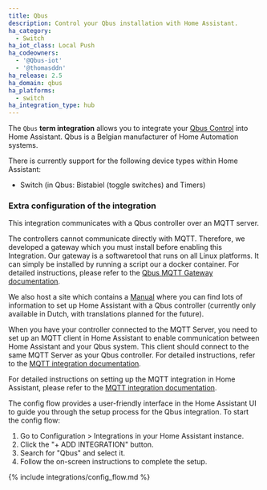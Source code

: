 ```yaml
---
title: Qbus
description: Control your Qbus installation with Home Assistant.
ha_category:
  - Switch
ha_iot_class: Local Push
ha_codeowners:
  - '@Qbus-iot'
  - '@thomasddn'
ha_release: 2.5
ha_domain: qbus
ha_platforms:
  - switch
ha_integration_type: hub
---
```


The `Qbus` **term integration** allows you to integrate your [Qbus Control](https://www.qbus.be) into Home Assistant. Qbus is a Belgian manufacturer of Home Automation systems.

There is currently support for the following device types within Home Assistant:

- Switch (in Qbus: Bistabiel (toggle switches) and Timers)

### Extra configuration of the integration

This integration communicates with a Qbus controller over an MQTT server.

The controllers cannot communicate directly with MQTT. Therefore, we developed a gateway which you must install before enabling this Integration. Our gateway is a softwaretool that runs on all Linux platforms. It can simply be installed by running a script our a docker container. For detailed instructions, please refer to the [Qbus MQTT Gateway documentation](https://github.com/Qbus-iot/qbus-mqttgw).

We also host a site which contains a [Manual](https://iot.qbus.be/) where you can find lots of information to set up Home Assistant with a Qbus controller (currently only available in Dutch, with translations planned for the future).

When you have your controller connected to the MQTT Server, you need to set up an MQTT client in Home Assistant to enable communication between Home Assistant and your Qbus system. This client should connect to the same MQTT Server as your Qbus controller. For detailed instructions, refer to the [MQTT integration documentation](https://www.home-assistant.io/integrations/mqtt/).

For detailed instructions on setting up the MQTT integration in Home Assistant, please refer to the [MQTT integration documentation](https://www.home-assistant.io/integrations/mqtt/#configuration).

The config flow provides a user-friendly interface in the Home Assistant UI to guide you through the setup process for the Qbus integration. To start the config flow:

1. Go to Configuration > Integrations in your Home Assistant instance.
2. Click the "+ ADD INTEGRATION" button.
3. Search for "Qbus" and select it.
4. Follow the on-screen instructions to complete the setup.

{% include integrations/config_flow.md %}
